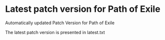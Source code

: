 # Latest patch version for Path of Exile
Automatically updated Patch Version for Path of Exile

The latest patch version is presented in latest.txt
